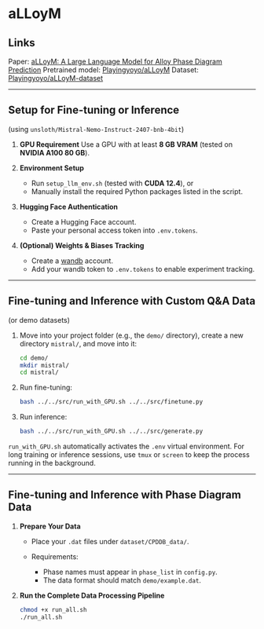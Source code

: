 # aLLoyM

## Links

Paper: [aLLoyM: A Large Language Model for Alloy Phase Diagram Prediction](https://arxiv.org/abs/2507.22558)
Pretrained model: [Playingyoyo/aLLoyM](https://huggingface.co/Playingyoyo/aLLoyM/tree/main)
Dataset: [Playingyoyo/aLLoyM-dataset](https://huggingface.co/datasets/Playingyoyo/aLLoyM-dataset/tree/main)

---

## Setup for Fine-tuning or Inference

(using `unsloth/Mistral-Nemo-Instruct-2407-bnb-4bit`)

1. **GPU Requirement**
   Use a GPU with at least **8 GB VRAM** (tested on **NVIDIA A100 80 GB**).

2. **Environment Setup**

   * Run `setup_llm_env.sh` (tested with **CUDA 12.4**), or
   * Manually install the required Python packages listed in the script.

3. **Hugging Face Authentication**

   * Create a Hugging Face account.
   * Paste your personal access token into `.env.tokens`.

4. **(Optional) Weights & Biases Tracking**

   * Create a [wandb](https://wandb.ai/) account.
   * Add your wandb token to `.env.tokens` to enable experiment tracking.

---

## Fine-tuning and Inference with Custom Q&A Data

(or demo datasets)

1. Move into your project folder (e.g., the `demo/` directory), create a new directory `mistral/`, and move into it:

   ```bash
   cd demo/
   mkdir mistral/
   cd mistral/
   ```

2. Run fine-tuning:

   ```bash
   bash ../../src/run_with_GPU.sh ../../src/finetune.py
   ```

3. Run inference:

   ```bash
   bash ../../src/run_with_GPU.sh ../../src/generate.py
   ```

`run_with_GPU.sh` automatically activates the `.env` virtual environment.
For long training or inference sessions, use `tmux` or `screen` to keep the process running in the background.

---

## Fine-tuning and Inference with Phase Diagram Data

1. **Prepare Your Data**

   * Place your `.dat` files under `dataset/CPDDB_data/`.
   * Requirements:

     * Phase names must appear in `phase_list` in `config.py`.
     * The data format should match `demo/example.dat`.

2. **Run the Complete Data Processing Pipeline**

   ```bash
   chmod +x run_all.sh
   ./run_all.sh
   ```